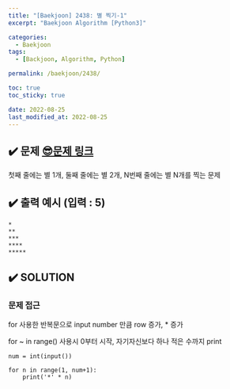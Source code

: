 ```yaml
---
title: "[Baekjoon] 2438: 별 찍기-1"
excerpt: "Baekjoon Algorithm [Python3]"

categories:
  - Baekjoon
tags:
  - [Backjoon, Algorithm, Python]

permalink: /baekjoon/2438/

toc: true
toc_sticky: true

date: 2022-08-25
last_modified_at: 2022-08-25
---
```


## ✔️ 문제  [😎문제 링크](https://www.acmicpc.net/problem/2438)
첫째 줄에는 별 1개, 둘째 줄에는 별 2개, N번째 줄에는 별 N개를 찍는 문제

## ✔️ 출력 예시 (입력 : 5)
```
*
**
***
****
*****
```

## ✔️ SOLUTION
### 문제 접근

for 사용한 반복문으로 input number 만큼 row 증가, * 증가

for ~ in range() 사용시 0부터 시작, 자기자신보다 하나 적은 수까지 print

```
num = int(input())

for n in range(1, num+1):
    print('*' * n)
```


